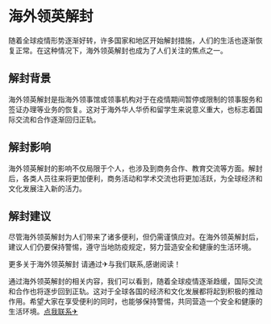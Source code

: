 # 海外领英解封

随着全球疫情形势逐渐好转，许多国家和地区开始解封措施，人们的生活也逐渐恢复正常。在这种情况下，海外领英解封也成为了人们关注的焦点之一。

## 解封背景

海外领英解封是指海外领事馆或领事机构对于在疫情期间暂停或限制的领事服务和签证办理等业务的恢复。这对于海外华人华侨和留学生来说意义重大，也标志着国际交流和合作逐渐回归正轨。

## 解封影响

海外领英解封的影响不仅局限于个人，也涉及到商务合作、教育交流等方面。解封后，各类人员往来将更加便利，商务活动和学术交流也将更加活跃，为全球经济和文化发展注入新的活力。

## 解封建议

尽管海外领英解封为人们带来了诸多便利，但仍需谨慎应对。在海外领英解封后，建议人们仍要保持警惕，遵守当地防疫规定，努力营造安全和健康的生活环境。

更多关于海外领英解封 请通过✈与我们联系,感谢阅读！

通过海外领英解封的相关内容，我们可以看到，随着全球疫情逐渐趋缓，国际交流和合作也将逐步回到正轨。这对于全球各国的经济和文化发展都将起到积极的推动作用。希望大家在享受便利的同时，也能够保持警惕，共同营造一个安全和健康的生活环境。[点我联系✈](https://cn.k02.cc)